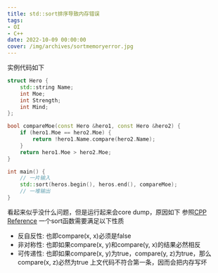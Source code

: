 ```yaml
---
title: std::sort排序导致内存错误
tags:
- OI
- C++
date: 2022-10-09 00:00:00
cover: /img/archives/sortmemoryerror.jpg
---
```

实例代码如下
```C++
struct Hero {
    std::string Name;
    int Moe;
    int Strength;
    int Mind;
};

bool compareMoe(const Hero &hero1, const Hero &hero2) {
    if (hero1.Moe == hero2.Moe) {
        return !hero1.Name.compare(hero2.Name);
    }
    return hero1.Moe > hero2.Moe;
}

int main() {
    // 一片输入
    std::sort(heros.begin(), heros.end(), compareMoe);
    // 一堆输出
}
```

看起来似乎没什么问题，但是运行起来会core dump，原因如下
参照[CPP Reference](https://cplusplus.com/reference/algorithm/sort/)
一个sort函数需要满足以下性质
+ 反自反性: 也即compare(x, x)必须是false
+ 非对称性: 也即如果compare(x, y)和compare(y, x)的结果必然相反
+ 可传递性: 也即如果compare(x, y)为true，compare(y, z)为true，那么compare(x, z)必然为true
上文代码不符合第一条，因而会把内存写坏